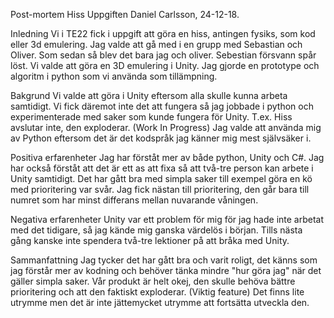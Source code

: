 Post-mortem Hiss Uppgiften
Daniel Carlsson, 24-12-18.

Inledning
Vi i TE22 fick i uppgift att göra en hiss, antingen fysiks, som kod eller 3d emulering. Jag valde att gå med i en grupp med Sebastian och Oliver. Som sedan så blev det bara jag och oliver. Sebestian försvann spår löst. Vi valde att göra en 3D emulering i Unity. Jag gjorde en prototype och algoritm i python som vi använda som tillämpning.

Bakgrund
Vi valde att göra i Unity eftersom alla skulle kunna arbeta samtidigt. Vi fick däremot inte det att fungera så jag jobbade i python och experimenterade med saker som kunde fungera för Unity. T.ex. Hiss avslutar inte, den exploderar. (Work In Progress) Jag valde att använda mig av Python eftersom det är det kodspråk jag känner mig mest självsäker i.

Positiva erfarenheter
Jag har förståt mer av både python, Unity och C#. Jag har också förståt att det är ett as att fixa så att två-tre person kan arbete i Unity samtidigt. Det har gått bra med simpla saker till exempel göra en kö med prioritering var svår. Jag fick nästan till prioritering, den går bara till numret som har minst differans mellan nuvarande våningen.

Negativa erfarenheter
Unity var ett problem för mig för jag hade inte arbetat med det tidigare, så jag kände mig ganska värdelös i början. Tills nästa gång kanske inte spendera två-tre lektioner på att bråka med Unity.


Sammanfattning
Jag tycker det har gått bra och varit roligt, det känns som jag förstår mer av kodning och behöver tänka mindre "hur göra jag" när det gäller simpla saker. Vår produkt är helt okej, den skulle behöva bättre prioritering och att den faktiskt exploderar. (Viktig feature) Det finns lite utrymme men det är inte jättemycket utrymme att fortsätta utveckla den.